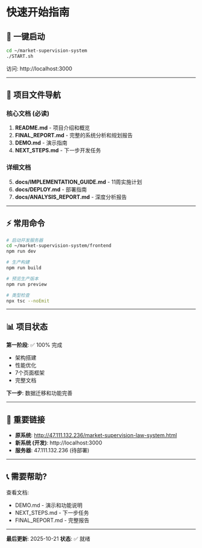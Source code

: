 # 快速开始指南

## 🚀 一键启动

```bash
cd ~/market-supervision-system
./START.sh
```

访问: http://localhost:3000

---

## 📁 项目文件导航

### 核心文档 (必读)
1. **README.md** - 项目介绍和概览
2. **FINAL_REPORT.md** - 完整的系统分析和规划报告
3. **DEMO.md** - 演示指南
4. **NEXT_STEPS.md** - 下一步开发任务

### 详细文档
5. **docs/IMPLEMENTATION_GUIDE.md** - 11周实施计划
6. **docs/DEPLOY.md** - 部署指南
7. **docs/ANALYSIS_REPORT.md** - 深度分析报告

---

## ⚡ 常用命令

```bash
# 启动开发服务器
cd ~/market-supervision-system/frontend
npm run dev

# 生产构建
npm run build

# 预览生产版本
npm run preview

# 类型检查
npx tsc --noEmit
```

---

## 📊 项目状态

**第一阶段**: ✅ 100% 完成
- 架构搭建
- 性能优化
- 7个页面框架
- 完整文档

**下一步**: 数据迁移和功能完善

---

## 🎯 重要链接

- **原系统**: http://47.111.132.236/market-supervision-law-system.html
- **新系统 (开发)**: http://localhost:3000
- **服务器**: 47.111.132.236 (待部署)

---

## 📞 需要帮助?

查看文档:
- DEMO.md - 演示和功能说明
- NEXT_STEPS.md - 下一步任务
- FINAL_REPORT.md - 完整报告

---

**最后更新**: 2025-10-21
**状态**: ✅ 就绪
